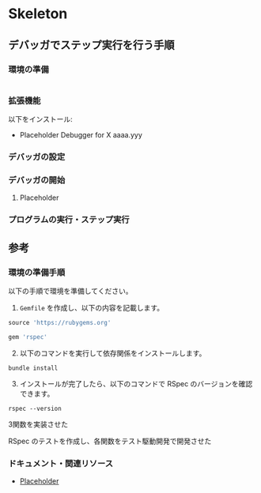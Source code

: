 # Skeleton

## デバッガでステップ実行を行う手順

### 環境の準備

```shell
```

### 拡張機能

以下をインストール:

- Placeholder Debugger for X aaaa.yyy

### デバッガの設定

### デバッガの開始

1. Placeholder

### プログラムの実行・ステップ実行

## 参考

### 環境の準備手順

以下の手順で環境を準備してください。

1. `Gemfile` を作成し、以下の内容を記載します。

```ruby
source 'https://rubygems.org'

gem 'rspec'

```

2. 以下のコマンドを実行して依存関係をインストールします。

```shell
bundle install
```

3. インストールが完了したら、以下のコマンドで RSpec のバージョンを確認できます。

```shell
rspec --version
```

3関数を実装させた

RSpec のテストを作成し、各関数をテスト駆動開発で開発させた

### ドキュメント・関連リソース

- [Placeholder](https://example.com)

